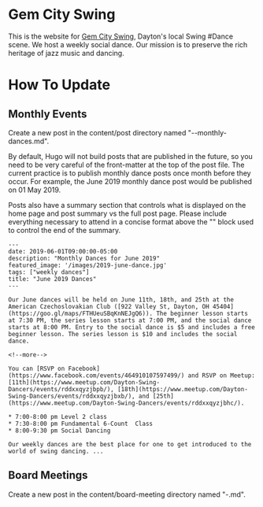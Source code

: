 # Gem City Swing

This is the website for [Gem City Swing](https://www.gemcityswing.com/), Dayton's local Swing #Dance scene. We host a weekly social dance. Our mission is to preserve the rich heritage of jazz music and dancing.

# How To Update

## Monthly Events

Create a new post in the content/post directory named "<month>-<year>-monthly-dances.md".

By default, Hugo will not build posts that are published in the future, so you need to be very careful of the front-matter at the top of the post file. The current practice is to publish monthly dance posts once month before they occur. For example, the June 2019 monthly dance post would be published on 01 May 2019.

Posts also have a summary section that controls what is displayed on the home page and post summary vs the full post page. Please include everything necessary to attend in a concise format above the "<!--more-->" block used to control the end of the summary.

    ---
    date: 2019-06-01T09:00:00-05:00
    description: "Monthly Dances for June 2019"
    featured_image: '/images/2019-june-dance.jpg'
    tags: ["weekly dances"]
    title: "June 2019 Dances"
    ---
    
    Our June dances will be held on June 11th, 18th, and 25th at the American Czechoslovakian Club ([922 Valley St, Dayton, OH 45404](https://goo.gl/maps/FTHUeuSBqKnNEJgQ6)). The beginner lesson starts at 7:30 PM, the series lesson starts at 7:00 PM, and the social dance starts at 8:00 PM. Entry to the social dance is $5 and includes a free beginner lesson. The series lesson is $10 and includes the social dance.
    
    <!--more-->
    
    You can [RSVP on Facebook](https://www.facebook.com/events/464910107597499/) and RSVP on Meetup: [11th](https://www.meetup.com/Dayton-Swing-Dancers/events/rddxxqyzjbpb/), [18th](https://www.meetup.com/Dayton-Swing-Dancers/events/rddxxqyzjbxb/), and [25th](https://www.meetup.com/Dayton-Swing-Dancers/events/rddxxqyzjbhc/).

    * 7:00-8:00 pm Level 2 class
    * 7:30-8:00 pm Fundamental 6-Count  Class
    * 8:00-9:30 pm Social Dancing

    Our weekly dances are the best place for one to get introduced to the world of swing dancing. ...


## Board Meetings

Create a new post in the content/board-meeting directory named "<year>-<month>.md".
